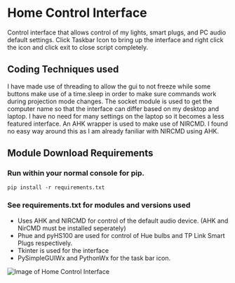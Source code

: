 # Home Control Interface
Control interface that allows control  of my lights, smart plugs, and PC audio default settings.
Click Taskbar Icon to bring up the interface and right click the icon and click exit to close script completely.

## Coding Techniques used
I have made use of threading to allow the gui to not freeze while some buttons make use of a time.sleep in order to make sure commands work during projection mode changes.
The socket module is used to get the computer name so that the interface can differ based on my desktop and laptop. I have no need for many settings on the laptop so it becomes a less featured interface.
An AHK wrapper is used to make use of NIRCMD. I found no easy way around this as I am already faniliar with NIRCMD using AHK.

## Module Download Requirements
### Run within your normal console for pip.
```
pip install -r requirements.txt
```
### See requirements.txt for modules and versions used

* Uses AHK and NIRCMD for control of the default audio device. (AHK and NirCMD must be installed seperately)
* Phue and pyHS100 are used for control of Hue bulbs and TP Link Smart Plugs respectively.
* Tkinter is used for the interface
* PySimpleGUIWx and PythonWx for the task bar icon.

![Image of Home Control Interface](https://i.imgur.com/I0KfGmk.png)
